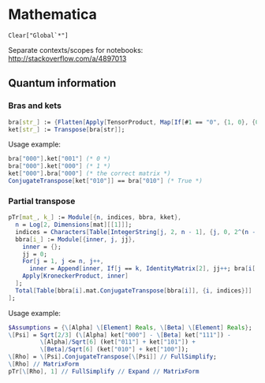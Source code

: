 # Mathematica

```
Clear["Global`*"]
```

Separate contexts/scopes for notebooks: http://stackoverflow.com/a/4897013


## Quantum information

### Bras and kets

```mathematica
bra[str_] := {Flatten[Apply[TensorProduct, Map[If[#1 == "0", {1, 0}, {0, 1}] &, Characters[str]]]]};
ket[str_] := Transpose[bra[str]];
```

Usage example:

```mathematica
bra["000"].ket["001"] (* 0 *)
bra["000"].ket["000"] (* 1 *)
ket["000"].bra["000"] (* the correct matrix *)
ConjugateTranspose[ket["010"]] == bra["010"] (* True *)
```

### Partial transpose

```mathematica
pTr[mat_, k_] := Module[{n, indices, bbra, kket},
  n = Log[2, Dimensions[mat][[1]]];
  indices = Characters[Table[IntegerString[j, 2, n - 1], {j, 0, 2^(n - 1) - 1}]];
  bbra[i_] := Module[{inner, j, jj},
    inner = {};
    jj = 0;
    For[j = 1, j <= n, j++,
      inner = Append[inner, If[j == k, IdentityMatrix[2], jj++; bra[i[[jj]]]]]];
    Apply[KroneckerProduct, inner]
  ];
  Total[Table[bbra[i].mat.ConjugateTranspose[bbra[i]], {i, indices}]]
];
```

Usage example:

```mathematica
$Assumptions = {\[Alpha] \[Element] Reals, \[Beta] \[Element] Reals};
\[Psi] = Sqrt[2/3] (\[Alpha] ket["000"] - \[Beta] ket["111"]) -
         \[Alpha]/Sqrt[6] (ket["011"] + ket["101"]) +
         \[Beta]/Sqrt[6] (ket["010"] + ket["100"]);
\[Rho] = \[Psi].ConjugateTranspose[\[Psi]] // FullSimplify;
\[Rho] // MatrixForm
pTr[\[Rho], 1] // FullSimplify // Expand // MatrixForm
```
